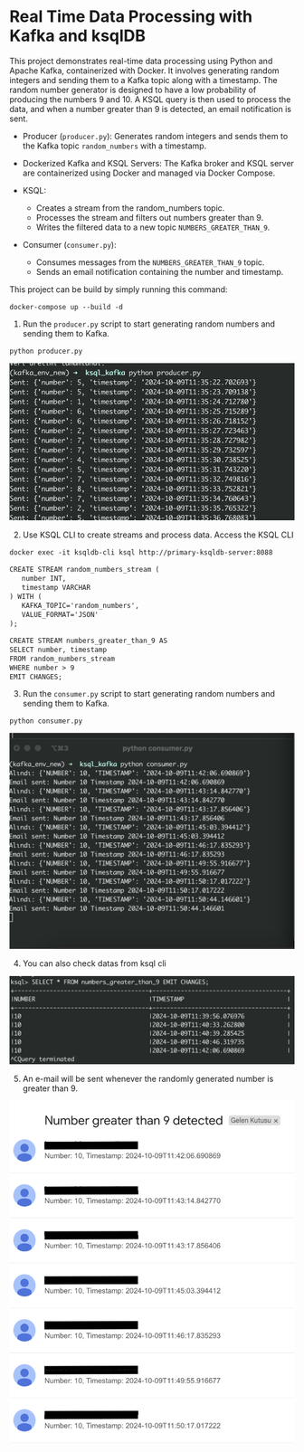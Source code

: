# Real Time Data Processing with Kafka and ksqlDB

This project demonstrates real-time data processing using Python and Apache Kafka, containerized with Docker. It involves generating random integers and sending them to a Kafka topic along with a timestamp. The random number generator is designed to have a low probability of producing the numbers 9 and 10. A KSQL query is then used to process the data, and when a number greater than 9 is detected, an email notification is sent.


* Producer (`producer.py`): Generates random integers and sends them to the Kafka topic `random_numbers` with a timestamp.

* Dockerized Kafka and KSQL Servers: The Kafka broker and KSQL server are containerized using Docker and managed via Docker Compose.

* KSQL: 
    * Creates a stream from the random_numbers topic.
    * Processes the stream and filters out numbers greater than 9.
    * Writes the filtered data to a new topic `NUMBERS_GREATER_THAN_9`.

* Consumer (`consumer.py`):
    * Consumes messages from the `NUMBERS_GREATER_THAN_9` topic.
    * Sends an email notification containing the number and timestamp.



This project can be build by simply running this command:

``` 
docker-compose up --build -d
```

1. Run the `producer.py` script to start generating random numbers and sending them to Kafka.

``` 
python producer.py
```

![alt text](images/image-1.png)

2. Use KSQL CLI to create streams and process data. Access the KSQL CLI

```
docker exec -it ksqldb-cli ksql http://primary-ksqldb-server:8088
```

```
CREATE STREAM random_numbers_stream (
   number INT,
   timestamp VARCHAR
) WITH (
   KAFKA_TOPIC='random_numbers',
   VALUE_FORMAT='JSON'
);
```

```
CREATE STREAM numbers_greater_than_9 AS
SELECT number, timestamp
FROM random_numbers_stream
WHERE number > 9
EMIT CHANGES;
```

3. Run the `consumer.py` script to start generating random numbers and sending them to Kafka.

```
python consumer.py
```
![alt text](images/image.png)

4. You can also check datas from ksql cli

![alt text](images/image-3.png)


5. An e-mail will be sent whenever the randomly generated number is greater than 9.

![alt text](images/image-2.png)